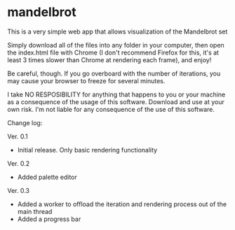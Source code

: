 # mandelbrot
This is a very simple web app that allows visualization of the Mandelbrot set

Simply download all of the files into any folder in your computer, then open the index.html file with Chrome (I don't recommend Firefox for this, it's at least 3 times slower than Chrome at rendering each frame), and enjoy!

Be careful, though. If you go overboard with the number of iterations, you may cause your browser to freeze for several minutes.

I take NO RESPOSIBILITY for anything that happens to you or your machine as a consequence of the usage of this software. Download and use at your own risk. I'm not liable for any consequence of the use of this software.

Change log:

Ver. 0.1
- Initial release. Only basic rendering functionality

Ver. 0.2
- Added palette editor

Ver. 0.3
- Added a worker to offload the iteration and rendering process out of the main thread
- Added a progress bar
